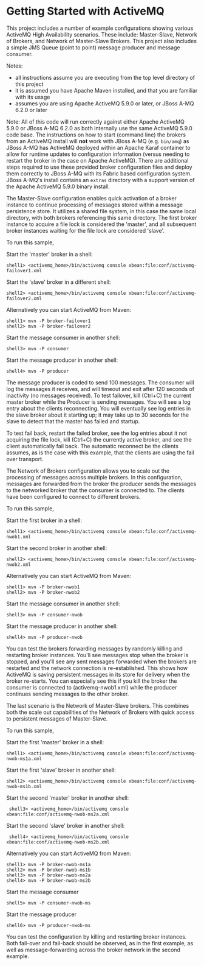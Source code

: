 Getting Started with ActiveMQ
=============================

This project includes a number of example configurations showing various ActiveMQ High Availability scenarios. These
include: Master-Slave, Network of Brokers, and Network of Master-Slave Brokers. This project also includes a simple JMS
Queue (point to point) message producer and message consumer.

Notes:

* all instructions assume you are executing from the top level directory of this project
* it is assumed you have Apache Maven installed, and that you are familiar with its usage
* assumes you are using Apache ActiveMQ 5.9.0 or later, or JBoss A-MQ 6.2.0 or later

Note: All of this code will run correctly against either Apache ActiveMQ 5.9.0 or JBoss A-MQ 6.2.0 as both
internally use the same ActiveMQ 5.9.0 code base. The instructions on how to start (command line) the brokers from an
ActiveMQ install will **not** work with JBoss A-MQ (e.g. `bin/amq`) as JBoss A-MQ has ActiveMQ
deployed within an Apache Karaf container to allow for runtime updates to configuration information (versus needing to
restart the broker in the case on Apache ActiveMQ). There are additional steps required to use these provided broker
configuration files and deploy them correctly to JBoss A-MQ with its Fabric based configuration system.
JBoss A-MQ's install contains an `extras` directory with a support version of the Apache ActiveMQ 5.9.0 binary
install.

The Master-Slave configuration enables quick activation of a broker instance to continue processing of messages stored
within a message persistence store. It utilizes a shared file system, in this case the same local directory, with both
brokers referencing this same directory. The first broker instance to acquire a file lock is considered the 'master',
and all subsequent broker instances waiting for the file lock are considered 'slave'.

To run this sample,

Start the 'master' broker in a shell:

    shell1> <activemq_home>/bin/activemq console xbean:file:conf/activemq-failover1.xml

Start the 'slave' broker in a different shell:

    shell2> <activemq_home>/bin/activemq console xbean:file:conf/activemq-failover2.xml
    
Alternatively you can start ActiveMQ from Maven:

    shell1> mvn -P broker-failover1
    shell2> mvn -P broker-failover2

Start the message consumer in another shell:

    shell3> mvn -P consumer

Start the message producer in another shell:

    shell4> mvn -P producer

The message producer is coded to send 100 messages. The consumer will log the messages it receives, and will timeout
and exit after 120 seconds of inactivity (no messages received). To test failover, kill (Ctrl+C) the current master
broker while the Producer is sending messages. You will see a log entry about the clients reconnecting. You will
eventually see log entries in the slave broker about it starting up; it may take up to 30 seconds for the slave to
detect that the master has failed and startup.

To test fail back, restart the failed broker, see the log entries about it not acquiring the file lock, kill (Ctrl+C)
the currently active broker, and see the client automatically fail back. The automatic reconnect be the clients assumes,
as is the case with this example, that the clients are using the fail over transport.


The Network of Brokers configuration allows you to scale out the processing of messages across multiple brokers. In
this configuration, messages are forwarded from the broker the producer sends the messages to the networked broker that
the consumer is connected to. The clients have been configured to connect to different brokers.

To run this sample,

Start the first broker in a shell:

    shell1> <activemq_home>/bin/activemq console xbean:file:conf/activemq-nwob1.xml

Start the second broker in another shell:

    shell2> <activemq_home>/bin/activemq console xbean:file:conf/activemq-nwob2.xml

Alternatively you can start ActiveMQ from Maven:

    shell1> mvn -P broker-nwob1
    shell2> mvn -P broker-nwob2

Start the message consumer in another shell:

    shell3> mvn -P consumer-nwob

Start the message producer in another shell:

    shell4> mvn -P producer-nwob

You can test the brokers forwarding messages by randomly killing and restarting broker instances. You'll see messages
stop when the broker is stopped, and you'll see any sent messages forwarded when the brokers are restarted and the
network connection is re-established. This shows how ActiveMQ is saving persistent messages in its store for delivery
when the broker re-starts. You can especially see this if you kill the broker the consumer is connected to
(activemq-nwob1.xml) while the producer continues sending messages to the other broker.


The last scenario is the Network of Master-Slave brokers. This combines both the scale out capabilities of the Network
of Brokers with quick access to persistent messages of Master-Slave.

To run this sample,

Start the first 'master' broker in a shell:

    shell1> <activemq_home>/bin/activemq console xbean:file:conf/activemq-nwob-ms1a.xml

Start the first 'slave' broker in another shell:

    shell2> <activemq_home>/bin/activemq console xbean:file:conf/activemq-nwob-ms1b.xml

Start the second 'master' broker in another shell:

     shell3> <activemq_home>/bin/activemq console xbean:file:conf/activemq-nwob-ms2a.xml

Start the second 'slave' broker in another shell:

     shell4> <activemq_home>/bin/activemq console xbean:file:conf/activemq-nwob-ms2b.xml

Alternatively you can start ActiveMQ from Maven:

    shell1> mvn -P broker-nwob-ms1a
    shell2> mvn -P broker-nwob-ms1b
    shell3> mvn -P broker-nwob-ms2a
    shell4> mvn -P broker-nwob-ms2b

Start the message consumer

    shell5> mvn -P consumer-nwob-ms

Start the message producer

    shell6> mvn -P producer-nwob-ms

You can test the configuration by killing and restarting broker instances.  Both fail-over and fail-back should be
observed, as in the first example, as well as message-forwarding across the broker network in the second example.